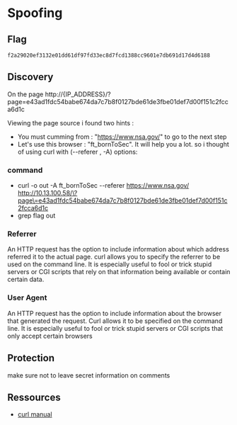 # Spoofing

## Flag
```
f2a29020ef3132e01dd61df97fd33ec8d7fcd1388cc9601e7db691d17d4d6188
```

## Discovery
On the page http://{IP_ADDRESS}/?page=e43ad1fdc54babe674da7c7b8f0127bde61de3fbe01def7d00f151c2fcca6d1c

Viewing the page source i found two hints :
   - You must cumming from : "https://www.nsa.gov/" to go to the next step
   - Let's use this browser : "ft_bornToSec". It will help you a lot.
so i thought of using curl with (--referer , -A) options:

### command
- curl -o out -A ft_bornToSec --referer https://www.nsa.gov/ http://10.13.100.58/\?page\=e43ad1fdc54babe674da7c7b8f0127bde61de3fbe01def7d00f151c2fcca6d1c
- grep flag out

### Referrer
An HTTP request has the option to include information about which address referred it to the actual page. curl allows you to specify the referrer to be used on the command line. It is especially useful to fool or trick stupid servers or CGI scripts that rely on that information being available or contain certain data.

### User Agent
An HTTP request has the option to include information about the browser that generated the request. Curl allows it to be specified on the command line. It is especially useful to fool or trick stupid servers or CGI scripts that only accept certain browsers

## Protection
make sure not to leave secret information on comments

## Ressources
- [curl manual](https://curl.se/docs/manual.html)
